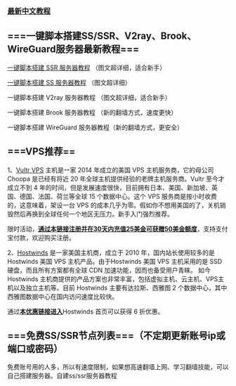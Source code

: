 
### [最新中文教程](https://github.com/xiaobei2008/Shadowsocks/wiki)


## ===一键脚本搭建SS/SSR、V2ray、Brook、WireGuard服务器最新教程===

[一键脚本搭建 SSR 服务器教程](https://github.com/xiaobei2008/Shadowsocks/blob/master/%E4%B8%80%E9%94%AE%E6%90%AD%E5%BB%BASSR.md) （图文超详细，适合新手）

[一键脚本搭建 SS 服务器教程](https://github.com/xiaobei2008/Shadowsocks/blob/master/SS.md) （图文超详细）

一键脚本搭建 V2ray 服务器教程 （图文超详细，适合新手）

一键脚本搭建 Brook 服务器教程 （新的翻墙方式，速度更快）

一键脚本搭建 WireGuard 服务器教程（新的翻墙方式，更安全）


## ===VPS推荐==
1、[Vultr VPS](https://www.vultr.com/?ref=8169051-4F) 主机是一家 2014 年成立的美国 VPS 主机服务商，它的母公司 Choopa 是已经有将近 20 年全球主机提供经验的老牌主机服务商。Vultr 至今才成立不到 4 年的时间，但是发展速度很快，目前拥有日本、美国、新加坡、英国、德国、法国、荷兰等全球 15 个数据中心。这个 VPS 服务商是按小时收费的，这意味着，架设一台 VPS 的成本几乎为零。假如你不想用美国的了，关机销毁然后再换到全球任何一个地区无压力。新手入门强烈推荐。

限时活动，[**通过本链接注册并在30天内充值25美金可获赠50美金额度**](https://www.vultr.com/?ref=8169051-4F)，支持支付宝付款，欢迎购买注册。

2、[Hostwinds](https://affiliates.hostwinds.com/hostwinds.php?id=7011&url=1224) 是一家美国主机商，成立于 2010 年，国内站长使用较多的是 Hostwinds 美国 VPS 主机产品。由于Hostwinds 美国 VPS 主机采用的是 SSD 硬盘，而且所有方案都有全球 CDN 加速功能，因而也备受用户青睐。 如今 Hostwinds 主机商提供的产品方案也非常丰富，包括虚拟主机、云主机、VPS主机以及独立主机等。目前 Hostwinds 主要有达拉斯、西雅图 2 个数据中心，其中西雅图数据中心在国内访问速度比较快。

通过[**本优惠链接进入**](https://affiliates.hostwinds.com/hostwinds.php?id=7011&url=1224)Hostwinds 首页可以获得 6 折优惠。


## ===免费SS/SSR节点列表===（不定期更新账号ip或端口或密码）

免费账号用的人多，所以有速度限制，如果想高速翻墙上网、学习翻墙技能，可以自己搭建服务器。自建ss/ssr服务器教程

